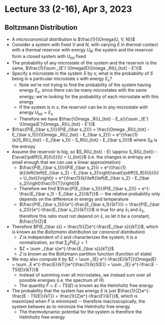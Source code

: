 # Lecture 33 (2-16), Apr 3, 2023

## Boltzmann Distribution

* A *microcanonical distribution* is $\frac{1}{\Omega(U, V, N)}$
* Consider a system with fixed $V$ and $N$, with varying $E$ in thermal contact with a thermal reservoir with energy $U_R$; the system and the reservoir form a closed system with $U_{tot}$ fixed
* The probability of any microstate of the system and the reservoir is the same, $\frac{1}{\sum _{E'} \Omega(E)\Omega _R(U_{tot} - E')}$
* Specify a microstate in the system $S$ by $s$; what is the probability of $S$ being in a particular microstate $s$ with energy $E_s$?
	* Note we're not trying to find the probability of the system having energy $E_s$, since there can be many microstates with the same energy; we're looking for the probability of each microstate with this energy
	* If the system is in $s$, the reservoir can be in any microstate with energy $U_{tot} = E_s$
	* Therefore we have $\frac{\Omega _R(U_{tot} - E_s)}{\sum _{E'} \Omega(E')\Omega _R(U_{tot} - E')}$
* $\frac{P(E_{\bar s_1})}{P(E_{\bar s_2})} = \frac{\Omega _R(U_{tot} - E_{\bar s_1})}{\Omega _R(U_{tot} - E_{\bar s_2})} = e^{\frac{1}{k}S_R(U_{tot} - E_{\bar s_1}) - S_R(U_{tot} - E_{\bar s_1})}$ where $S_R$ is the entropy
* Assume the reservoir is big, so $S_R(U_{tot} - E) \approx S_R(U_{tot}) - E\eval{\pdiff{S_R}{U}}{U = U_{tot}}$ (i.e. the changes in entropy are small enough that we can use a linear approximation)
	* $\frac{P(E_{\bar s_1})}{P(E_{\bar s_2})} = e^{\frac{1}{k}\left(\left(E_{\bar s_2} - E_{\bar s_2}\right)\eval{\pdiff{S_R}{U}}{U = U_{tot}}\right)} = e^{\frac{1}{k}\left(\left(E_{\bar s_2} - E_{\bar s_2}\right)\frac{1}{T}\right)}$
	* Therefore we find $\frac{P(E_{\bar s_1})}{P(E_{\bar s_2})} = e^{-\frac{E_{\bar s_1} - E_{\bar s_2}}{kT}}$ -- the relative probability only depends on the difference in energy and temperature
	* $\frac{P(E_{\bar s_1})}{e^{-\frac{E_{\bar s_1}}{kT}}} = \frac{P(E_{\bar s_2})}{e^{-\frac{E_{\bar s_2}}{kT}}}$ is true for any $\bar s_1$ and $\bar s_2$, therefore this ratio must not depend on $\bar s$, so let it be a constant, $\frac{1}{Z}$
* Therefore $P(E_{\bar s}) = \frac{1}{Z}e^{-\frac{E_{\bar s}}{kT}}$, which is known as the *Boltzmann distribution* (or *canonical distribution*)
	* $Z$ is independent of $\bar s$ and characterizes the system; it is a normalization, so that $\sum _{\bar s}P(E_{\bar s}) = 1$
	* $Z = \sum _{\bar s}e^{-\frac{E_{\bar s}}{kT}}$
	* $Z$ is known as the Boltzmann partition function (function of state)
* We may also compute it by $Z = \sum _{E} e^{-\frac{E}{kT}}\Omega(E) = \sum _E e^{-\frac{E}{kT}}e^{\frac{1}{k}S(E)} = \sum _{E} e^{-\frac{E - TS(E)}{kT}}$
	* Instead of summing over all microstates, we instead sum over all possible energies (i.e. the spectrum of $\hat H$)
	* The quantity $F = E - TS(E)$ is known as the Helmholtz free energy
* The probability that the system has energy $E$ is just $\frac{1}{Z}e^{-\frac{E - TS(E)}{kT}} = \frac{1}{Z}e^{-\frac{F}{kT}}$, which is maximized when $F$ is minimized -- therefore macroscopically, the system behaves as to minimize the Helmholtz free energy
	* The thermodynamic potential for the system is therefore the Helmholtz free energy

